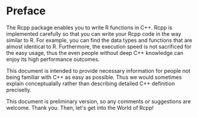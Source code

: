 # Preface

The Rcpp package enables you to write R functions in C++. Rcpp is implemented carefully so that you can write your Rcpp code in the way similar to R. For example, you can find the data types and functions that are almost identical to R. Furthermore, the execution speed is not sacrificed for the easy usage, thus the even people without deep C++ knowledge can enjoy its high performance outcomes.

This document is intended to provide necessary information for people not being familiar with C++ as easy as possible. Thus we would sometimes explain conceptualally rather than describing detailed C++ definition preciselly.

This document is preliminary version, so any comments or suggestions are welcome. Thank you. Then, let's get into the World of Rcpp!



 
 
 
 
 
 